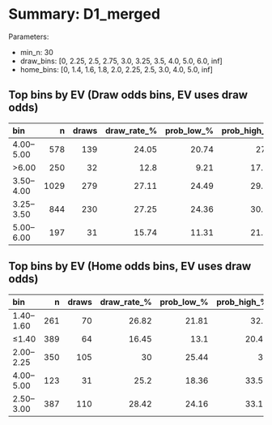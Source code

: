 # Summary: D1_merged

Parameters:
- min_n: 30
- draw_bins: [0, 2.25, 2.5, 2.75, 3.0, 3.25, 3.5, 4.0, 5.0, 6.0, inf]
- home_bins: [0, 1.4, 1.6, 1.8, 2.0, 2.25, 2.5, 3.0, 4.0, 5.0, inf]

## Top bins by EV (Draw odds bins, EV uses draw odds)
| bin       |    n |   draws |   draw_rate_% |   prob_low_% |   prob_high_% |   avg_draw_odds |   ev_est | enough_n   |
|:----------|-----:|--------:|--------------:|-------------:|--------------:|----------------:|---------:|:-----------|
| 4.00–5.00 |  578 |     139 |         24.05 |        20.74 |         27.7  |           4.511 |   0.0847 | True       |
| >6.00     |  250 |      32 |         12.8  |         9.21 |         17.51 |           8.344 |   0.068  | True       |
| 3.50–4.00 | 1029 |     279 |         27.11 |        24.49 |         29.91 |           3.773 |   0.0229 | True       |
| 3.25–3.50 |  844 |     230 |         27.25 |        24.36 |         30.35 |           3.423 |  -0.0672 | True       |
| 5.00–6.00 |  197 |      31 |         15.74 |        11.31 |         21.47 |           5.609 |  -0.1173 | True       |

## Top bins by EV (Home odds bins, EV uses draw odds)
| bin       |   n |   draws |   draw_rate_% |   prob_low_% |   prob_high_% |   avg_home_odds |   avg_draw_odds |   ev_est | enough_n   |
|:----------|----:|--------:|--------------:|-------------:|--------------:|----------------:|----------------:|---------:|:-----------|
| 1.40–1.60 | 261 |      70 |         26.82 |        21.81 |         32.5  |           1.508 |           4.439 |   0.1905 | True       |
| ≤1.40     | 389 |      64 |         16.45 |        13.1  |         20.46 |           1.251 |           7.013 |   0.1538 | True       |
| 2.00–2.25 | 350 |     105 |         30    |        25.44 |         35    |           2.145 |           3.5   |   0.0501 | True       |
| 4.00–5.00 | 123 |      31 |         25.2  |        18.36 |         33.55 |           4.568 |           4.055 |   0.0219 | True       |
| 2.50–3.00 | 387 |     110 |         28.42 |        24.16 |         33.11 |           2.766 |           3.454 |  -0.0183 | True       |
